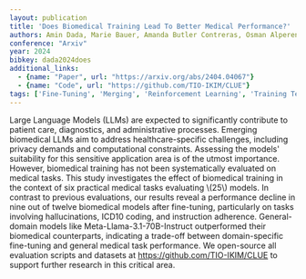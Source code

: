 ```yaml
---
layout: publication
title: 'Does Biomedical Training Lead To Better Medical Performance?'
authors: Amin Dada, Marie Bauer, Amanda Butler Contreras, Osman Alperen Koraş, Constantin Marc Seibold, Kaleb E Smith, Jens Kleesiek
conference: "Arxiv"
year: 2024
bibkey: dada2024does
additional_links:
  - {name: "Paper", url: "https://arxiv.org/abs/2404.04067"}
  - {name: "Code", url: "https://github.com/TIO-IKIM/CLUE"}
tags: ['Fine-Tuning', 'Merging', 'Reinforcement Learning', 'Training Techniques', 'Has Code', 'Pretraining Methods']
---
```

Large Language Models (LLMs) are expected to significantly contribute to
patient care, diagnostics, and administrative processes. Emerging biomedical
LLMs aim to address healthcare-specific challenges, including privacy demands
and computational constraints. Assessing the models' suitability for this
sensitive application area is of the utmost importance. However, biomedical
training has not been systematically evaluated on medical tasks. This study
investigates the effect of biomedical training in the context of six practical
medical tasks evaluating \\(25\\) models. In contrast to previous evaluations, our
results reveal a performance decline in nine out of twelve biomedical models
after fine-tuning, particularly on tasks involving hallucinations, ICD10
coding, and instruction adherence. General-domain models like
Meta-Llama-3.1-70B-Instruct outperformed their biomedical counterparts,
indicating a trade-off between domain-specific fine-tuning and general medical
task performance. We open-source all evaluation scripts and datasets at
https://github.com/TIO-IKIM/CLUE to support further research in this critical
area.
